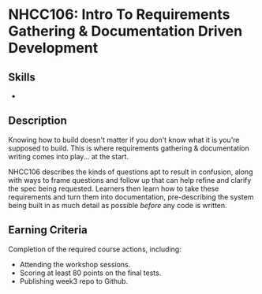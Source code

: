 # NHCC106: Intro To Requirements Gathering & Documentation Driven Development

## Skills
-

## Description

Knowing how to build doesn't matter if you don't know what it is you're supposed to build. This is where requirements gathering & documentation writing comes into play... at the start.

NHCC106 describes the kinds of questions apt to result in confusion, along with ways to frame questions and follow up that can help refine and clarify the spec being requested. Learners then learn how to take these requirements and turn them into documentation, pre-describing the system being built in as much detail as possible _before_ any code is written.

## Earning Criteria

Completion of the required course actions, including:

- Attending the workshop sessions.
- Scoring at least 80 points on the final tests.
- Publishing week3 repo to Github.
